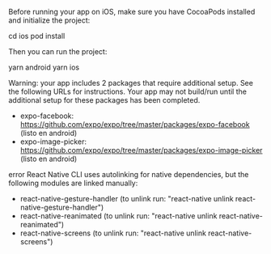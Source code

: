 Before running your app on iOS, make sure you have CocoaPods installed and initialize the project:

  cd ios
  pod install

Then you can run the project:

  yarn android
  yarn ios

Warning: your app includes 2 packages that require additional setup. See the following URLs for instructions.
Your app may not build/run until the additional setup for these packages has been completed.

- expo-facebook: https://github.com/expo/expo/tree/master/packages/expo-facebook (listo en android)
- expo-image-picker: https://github.com/expo/expo/tree/master/packages/expo-image-picker (listo en android)

error React Native CLI uses autolinking for native dependencies, but the following modules are linked manually:
  - react-native-gesture-handler (to unlink run: "react-native unlink react-native-gesture-handler")
  - react-native-reanimated (to unlink run: "react-native unlink react-native-reanimated")
  - react-native-screens (to unlink run: "react-native unlink react-native-screens")